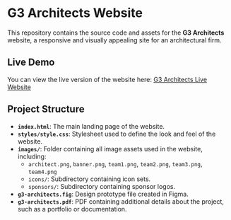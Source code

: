 # G3 Architects Website

This repository contains the source code and assets for the **G3 Architects** website, a responsive and visually appealing site for an architectural firm.

## Live Demo

You can view the live version of the website here: [G3 Architects Live Website](https://rohithaider.github.io/g3-architect-website/)

## Project Structure

- **`index.html`**: The main landing page of the website.
- **`styles/style.css`**: Stylesheet used to define the look and feel of the website.
- **`images/`**: Folder containing all image assets used in the website, including:
  - `architect.png`, `banner.png`, `team1.png`, `team2.png`, `team3.png`, `team4.png`
  - `icons/`: Subdirectory containing icon sets.
  - `sponsors/`: Subdirectory containing sponsor logos.
- **`g3-architects.fig`**: Design prototype file created in Figma.
- **`g3-architects.pdf`**: PDF containing additional details about the project, such as a portfolio or documentation.


